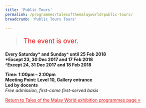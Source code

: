 ```yaml
---
title: 'Public Tours'
permalink: /programmes/talesofthemalayworld/public-tours/
breadcrumb: 'Public Tours Tours'

---
```



<blockquote style="color: #E21216; font-size: 150%;">The event is over.</blockquote>

__Every Saturday* and Sunday^ until 25 Feb 2018__<br>
__*Except 23, 30 Dec 2017 and 17 Feb 2018__<br>
__^Except 24, 31 Dec 2017 and 18 Feb 2018__<br>

__Time: 1:00pm – 2:00pm__<br>
__Meeting Point: Level 10, Gallery entrance__<br>
__Led by docents__<br>
_Free admission, first-come first-served basis_

<a href="/exhibitions/past-exhibitions/talesofthemalayworld/programmes/" style="color:#E21216;">Return to Tales of the Malay World exhibition programmes page &#187;</a>
